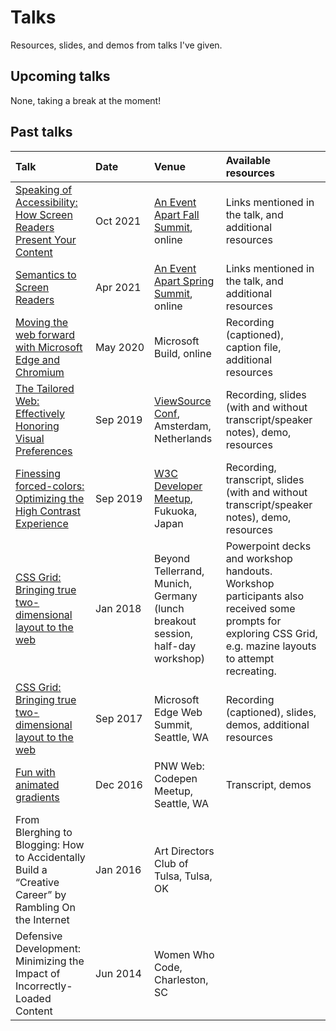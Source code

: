 # Talks

Resources, slides, and demos from talks I've given.

## Upcoming talks

None, taking a break at the moment!


## Past talks

| Talk              | Date  | Venue           | Available resources |
| :---------------- | :-----| :---------------| :------------------ |
| [Speaking of Accessibility: How Screen Readers Present Your Content](2021/aea-fall/) | Oct 2021 | [An Event Apart Fall Summit](https://aneventapart.com/event/fall-summit-2021), online | Links mentioned in the talk, and additional resources |
| [Semantics to Screen Readers](2021/aea/) | Apr 2021 | [An Event Apart Spring Summit](https://aneventapart.com/event/spring-summit-2021), online | Links mentioned in the talk, and additional resources |
| [Moving the web forward with Microsoft Edge and Chromium](2020/build/) | May 2020 | Microsoft Build, online | Recording (captioned), caption file, additional resources |
| [The Tailored Web: Effectively Honoring Visual Preferences](2019/color-contrast-view-source/) | Sep 2019 | [ViewSource Conf](https://2019.viewsourceconf.org/#schedule), Amsterdam, Netherlands | Recording, slides (with and without transcript/speaker notes), demo, resources |
| [Finessing forced-colors: Optimizing the High Contrast Experience](2019/tpac-hc/) | Sep 2019 | [W3C Developer Meetup](https://www.w3.org/2019/09/Meetup/speaker-melanie.html), Fukuoka, Japan | Recording, transcript, slides (with and without transcript/speaker notes), demo, resources |
| [CSS Grid: Bringing true two-dimensional layout to the web](2017/grid-web-summit/) | Jan 2018 | Beyond Tellerrand, Munich, Germany (lunch breakout session, half-day workshop) | Powerpoint decks and workshop handouts. Workshop participants also received some prompts for exploring CSS Grid, e.g. mazine layouts to attempt recreating. |
| [CSS Grid: Bringing true two-dimensional layout to the web](2018/grid-bt/) | Sep 2017 | Microsoft Edge Web Summit, Seattle, WA | Recording (captioned), slides, demos, additional resources |
| [Fun with animated gradients](https://melanie-richards.com/blog/animating-gradients/) | Dec 2016 | PNW Web: Codepen Meetup, Seattle, WA | Transcript, demos |
| From Blerghing to Blogging: How to Accidentally Build a “Creative Career” by Rambling On the Internet | Jan 2016 | Art Directors Club of Tulsa, Tulsa, OK | |
| Defensive Development: Minimizing the Impact of Incorrectly-Loaded Content | Jun 2014 | Women Who Code, Charleston, SC | |